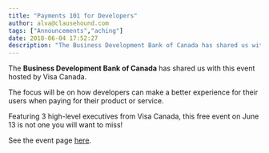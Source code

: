 ```yaml
---
title: "Payments 101 for Developers"
author: alva@clausehound.com
tags: ["Announcements","aching"]
date: 2018-06-04 17:52:27
description: "The Business Development Bank of Canada has shared us with this event hosted by Visa Canada."
---
```




The **Business Development Bank of Canada** has shared us with this event hosted by Visa Canada.

The focus will be on how developers can make a better experience for their users when paying for their product or service.

Featuring 3 high-level executives from Visa Canada, this free event on June 13 is not one you will want to miss!

See the event page [here](https://www.eventbrite.com/e/payments-101-for-developers-tickets-46168895409).
